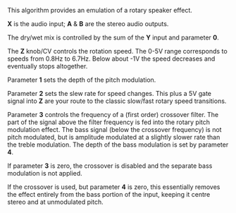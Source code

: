 This algorithm provides an emulation of a rotary speaker effect.

**X** is the audio input; **A** & **B** are the stereo audio outputs.

The dry/wet mix is controlled by the sum of the **Y** input and parameter **0**.

The **Z** knob/CV controls the rotation speed. The 0-5V range corresponds to speeds from 0.8Hz to 6.7Hz. Below about -1V the
speed decreases and eventually stops altogether.

Parameter **1** sets the depth of the pitch modulation.

Parameter **2** sets the slew rate for speed changes. This plus a 5V gate signal into **Z** are your route to the classic
slow/fast rotary speed transitions.

Parameter **3** controls the frequency of a (first order) crossover filter. The part of the signal above the filter
frequency is fed into the rotary pitch modulation effect. The bass signal (below the crossover frequency)
is not pitch modulated, but is amplitude modulated at a slightly slower rate than the treble modulation. The depth of
the bass modulation is set by parameter **4**.

If parameter **3** is zero, the crossover is disabled and the separate bass modulation is not applied.

If the crossover is used, but parameter **4** is zero, this essentially removes the effect entirely from the bass portion of
the input, keeping it centre stereo and at unmodulated pitch.
